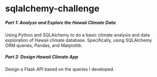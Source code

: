 # sqlalchemy-challenge

##### Part 1: Analyze and Explore the Hawaii Climate Data

Using Python and SQLAlchemy to do a basic climate analysis and data exploration of Hawaii climate database. Specifically, using SQLAlchemy ORM queries, Pandas, and Matplotlib.

##### Part 2: Design Hawaii Climate App

Design a Flask API based on the queries I developed.
